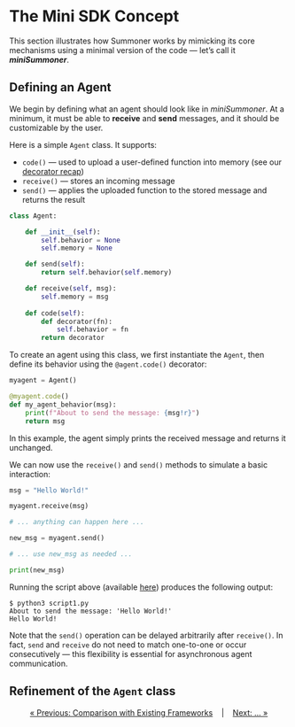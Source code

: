 # The Mini SDK Concept

This section illustrates how Summoner works by mimicking its core mechanisms using a minimal version of the code — let’s call it ***miniSummoner***.

## Defining an Agent

We begin by defining what an agent should look like in *miniSummoner*. At a minimum, it must be able to **receive** and **send** messages, and it should be customizable by the user.

Here is a simple `Agent` class. It supports:

* `code()` — used to upload a user-defined function into memory (see our [decorator recap](minisdk/decorators.md))
* `receive()` — stores an incoming message
* `send()` — applies the uploaded function to the stored message and returns the result

```python
class Agent:

    def __init__(self):
        self.behavior = None
        self.memory = None

    def send(self):
        return self.behavior(self.memory)

    def receive(self, msg):
        self.memory = msg
    
    def code(self):
        def decorator(fn):
            self.behavior = fn
        return decorator
```

To create an agent using this class, we first instantiate the `Agent`, then define its behavior using the `@agent.code()` decorator:

```python
myagent = Agent()

@myagent.code()
def my_agent_behavior(msg):
    print(f"About to send the message: {msg!r}")
    return msg
```

In this example, the agent simply prints the received message and returns it unchanged.

We can now use the `receive()` and `send()` methods to simulate a basic interaction:

```python
msg = "Hello World!"

myagent.receive(msg)

# ... anything can happen here ...

new_msg = myagent.send()

# ... use new_msg as needed ...

print(new_msg)
```

Running the script above (available [here](minisdk/scripts/script1.py)) produces the following output:

```
$ python3 script1.py
About to send the message: 'Hello World!'
Hello World!
```

Note that the `send()` operation can be delayed arbitrarily after `receive()`. In fact, `send` and `receive` do not need to match one-to-one or occur consecutively — this flexibility is essential for asynchronous agent communication.


## Refinement of the `Agent` class



<!-- - mini sdk: Introduction to Summoner SDK
    * **Creating Your First Agent**
    * Defining agent behaviors
    * Message sending and receiving
    * **Creating Your First Server**
    * How to launch a simple local server
    * **Interactive Demo**
    * Short code snippets with immediate feedback
    * Meme to celebrate "It worked!"

    - function
        - decorator
    - multifunctoin
    - signal based: receive(), send()
        - hardcoded
        - autonomous

    - Why use Network:
        - loading a model (word2vec) can take time - loading it once and having it available as an api call is great to work on this
        - Summoner: open to any other context
            - loading model
            - two computers: one with GPUs


- taking care of multiple other agents requires states -->


<p align="center">
  <a href="why5_diff.md">&laquo; Previous: Comparison with Existing Frameworks</a> &nbsp;&nbsp;&nbsp;|&nbsp;&nbsp;&nbsp; <a href="../---.md">Next: ... &raquo;</a>
</p>